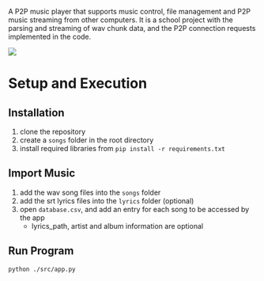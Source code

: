 A P2P music player that supports music control, file management and P2P music streaming from other computers. It is a school project with the parsing and streaming of wav chunk data, and the P2P connection requests implemented in the code. 

![]("/sample_ui.png")

# Setup and Execution
## Installation
1. clone the repository
2. create a ```songs``` folder in the root directory
3. install required libraries from ```pip install -r requirements.txt```

## Import Music
1. add the wav song files into the ```songs``` folder
2. add the srt lyrics files into the ```lyrics``` folder (optional)
3. open ```database.csv```, and add an entry for each song to be accessed by the app
   * lyrics_path, artist and album information are optional

## Run Program
```python ./src/app.py```
